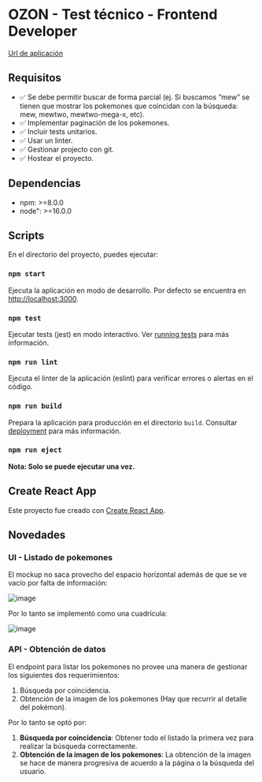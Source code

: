 # OZON - Test técnico - Frontend Developer

[Url de aplicación](https://seashell-app-h8ai4.ondigitalocean.app/)

## Requisitos

* ✅ Se debe permitir buscar de forma parcial (ej. Si buscamos “mew” se tienen que
mostrar los pokemones que coincidan con la búsqueda: mew, mewtwo, 
mewtwo-mega-x, etc).
* ✅ Implementar paginación de los pokemones.
* ✅ Incluir tests unitarios.
* ✅ Usar un linter.
* ✅ Gestionar projecto con git.
* ✅ Hostear el proyecto.

## Dependencias

* npm: >=8.0.0
* node": >=16.0.0

## Scripts

En el directorio del proyecto, puedes ejecutar:

### `npm start`

Ejecuta la aplicación en modo de desarrollo. Por defecto se encuentra en [http://localhost:3000](http://localhost:3000).

### `npm test`

Ejecutar tests (jest) en modo interactivo. Ver [running tests](https://facebook.github.io/create-react-app/docs/running-tests) para más información.

### `npm run lint`

Ejecuta el linter de la aplicación (eslint) para verificar errores o alertas en el código.

### `npm run build`

Prepara la aplicación para producción en el directorio `build`. Consultar [deployment](https://facebook.github.io/create-react-app/docs/deployment) para más información.

### `npm run eject`

**Nota: Solo se puede ejecutar una vez.**

## Create React App

Este proyecto fue creado con [Create React App](https://github.com/facebook/create-react-app).

## Novedades

### UI - Listado de pokemones

El mockup no saca provecho del espacio horizontal además de que se ve vacío por falta de información:

![image](https://user-images.githubusercontent.com/26050475/175119326-b3474351-27a7-4543-b23f-cf60ddbcd6d6.png)

Por lo tanto se implementó como una cuadrícula:

![image](https://user-images.githubusercontent.com/26050475/175119711-0c6add20-930b-42cd-bcea-c56b7f239e65.png)

### API - Obtención de datos

El endpoint para listar los pokemones no provee una manera de gestionar los siguientes dos requerimientos:

1. Búsqueda por coincidencia.
2. Obtención de la imagen de los pokemones (Hay que recurrir al detalle del pokémon).

Por lo tanto se optó por:

1. **Búsqueda por coincidencia**: Obtener todo el listado la primera vez para realizar la búsqueda correctamente.
2. **Obtención de la imagen de los pokemones**: La obtención de la imagen se hace de manera progresiva de acuerdo a la página o la búsqueda del usuario.
